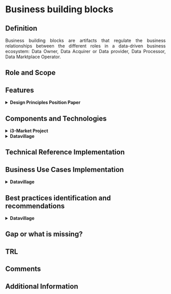 # Business building blocks

## Definition
<div align="justify">Business building blocks are artifacts that regulate the business relationships between the different roles in a data-driven business ecosystem: Data Owner, Data Acquirer or Data provider, Data Processor, Data Marktplace Operator.</div> 

## Role and Scope
<div allign="justify"></div>

## Features
<details>
  <summary><strong>Design Principles Position Paper</strong></summary>
  
- Operational Service Level Agreement (SLA)
- Accounting Scheme
- Billing/Charging Scheme
- Data valuation method
- Smart Contracts

</details>

## Components and Technologies
<details>
  <summary><strong>i3-Market Project</strong></summary>

- Notification Manager
- Smart Contract Generator

</details>

<details>
  <summary><strong>Datavillage</strong></summary>
  
  - Consent receipt management, which is a consent template based on Gconsent ontology that can be used by the organsation to define the purpose and the data that will be used for data processing.
  - The consent receipt is then used within a data consent wizard to request consent to the end user.
</details>

## Technical Reference Implementation

## Business Use Cases Implementation

<details>
  <summary><strong>Datavillage</strong></summary>
  
  - <strong>TAILORED CONTENT DISCOVERY FOR END-USERS</strong>
  <div align="justify">Enable the analysis and processing of sensitive personal data aiming better content recommendation through data sourced directly by your users in a compliant and secure way. Let users consume online content on multiple platforms with their own reputation, identity and history.</div>
</details>

## Best practices identification and recommendations

<details>
  <summary><strong>Datavillage</strong></summary>
  
  - Using standard ontology as Gconsent is perfect and covers a lot of use cases.
</details>


## Gap or what is missing?

## TRL

## Comments

## Additional Information
